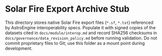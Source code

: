# Solar Fire Export Archive Stub

This directory stores native Solar Fire export files (`*.sf`, `*.txt`) referenced by AstroEngine interoperability specs. Populate
it with signed copies of the datasets cited in `docs/module/interop.md` and record SHA256 checksums in
`docs/governance/data_revision_policy.md` before running validation. Do not commit proprietary files to Git; use this folder as a
mount point during development.
